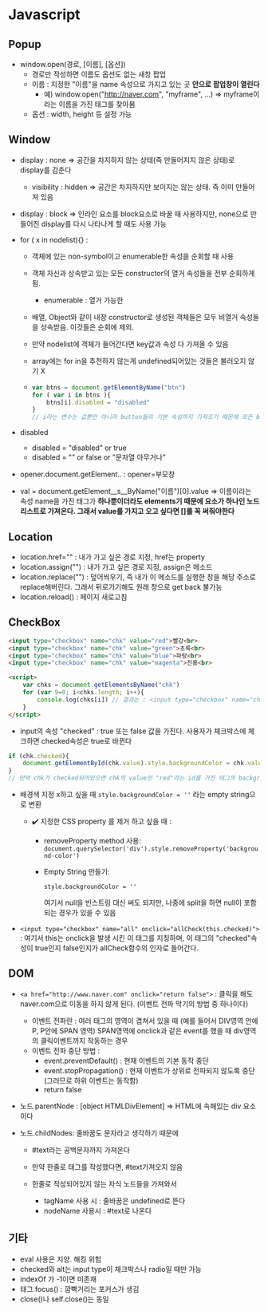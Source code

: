 # Javascript

## Popup

- window.open(경로, [이름], [옵션])
  - 경로만 작성하면 이름도 옵션도 없는 새창 팝업
  - 이름 : 지정한 "이름"을 name 속성으로 가지고 있는 곳 __안으로 팝업창이 열린다__
    - 예) window.open("http://naver.com", "myframe", ...) => myframe이라는 이름을 가진 태그를 찾아봄
  - 옵션 : width, height 등 설정 가능



## Window

- display : none  => 공간을 차지하지 않는 상태(즉 만들어지지 않은 상태)로 display를 감춘다
  - visibility : hidden => 공간은 차지하지만 보이지는 않는 상태. 즉 이미 만들어져 있음
- display : block => 인라인 요소를 block요소로 바꿀 때 사용하지만, none으로 만들어진 display를 다시 나타나게 할 때도 사용 가능

- for ( x in nodelist){} : 

  - 객체에 있는 non-symbol이고 enumerable한 속성을 순회할 때 사용

  - 객체 자신과 상속받고 있는 모든 constructor의 열거 속성들을 전부 순회하게 됨.

    - enumerable :  열거 가능한

  - 배열, Object와 같이 내장 constructor로 생성된 객체들은 모두 비열거 속성들을 상속받음. 이것들은 순회에 제외.

  - 만약 nodelist에 객체가 들어간다면 key값과 속성 다 가져올 수 있음

  - array에는 for in을 추천하지 않는게 undefined되어있는 것들은 불러오지 않기 X

  - ```javascript
    var btns = document.getElementByName("btn")
    for ( var i in btns ){
    	btns[i].disabled = "disabled"
    }
    // i라는 변수는 값뿐만 아니라 button들의 기본 속성까지 가져오기 때문에 모든 button속성들을 disabled하게 만들 수 있는 것임
    ```

- disabled

  - disabled = "disabled" or true
  - disabled = "" or false or "문자열 아무거나"

- opener.document.getElement.. : opener=부모창

- val = document.getElement__s__ByName("이름")[0].value => 이름이라는 속성 name을 가진 태그가 __하나뿐이더라도 elements기 때문에 요소가 하나인 노드리스트로 가져온다. 그래서 value를 가지고 오고 싶다면 []를 꼭 써줘야한다__



## Location

- location.href="" : 내가 가고 싶은 경로 지정, href는 property
- location.assign("") : 내가 가고 싶은 경로 지정, assign은 메소드
- location.replace("") : 덮어씌우기, 즉 내가 이 메소드를 실행한 창을 해당 주소로 replace해버린다. 그래서 뒤로가기해도 원래 창으로 get back 불가능
- location.reload() : 페이지 새로고침





## CheckBox

```html
<input type="checkbox" name="chk" value="red">빨강<br>
<input type="checkbox" name="chk" value="green">초록<br>
<input type="checkbox" name="chk" value="blue">파랑<br>
<input type="checkbox" name="chk" value="magenta">진홍<br>

<script>
    var chks = document.getElementsByName("chk")
    for (var 9=0; i<chks.length; i++){
        console.log(chks[i]) // 결과는 : <input type="checkbox" name="chk" value="red"> 이렇게 가져옴
    }
</script>
```

- input의 속성 "checked" : true 또는 false 값을 가진다. 사용자가 체크박스에 체크하면 checked속성은 true로 바뀐다

```javascript
if (chk.checked){
    document.getElementById(chk.value).style.backgroundColor = chk.value
}
// 만약 chk가 checked되어있으면 chk의 value인 "red"라는 id를 가진 태그의 backgroundColor를 "red"로 설정하라
```

- 배경색 지정 x하고 싶을 때 `style.backgroundColor = ''` 라는 empty string으로 변환 

  - :heavy_check_mark: 지정한 CSS property 를 제거 하고 싶을 때 :

    - removeProperty method 사용: `document.querySelector('div').style.removeProperty('background-color')`

    - Empty String 만들기:

      `style.backgroundColor = ''`

      여기서 null을 빈스트링 대신 써도 되지만, 나중에 split을 하면 null이 포함되는 경우가 있을 수 있음

- `<input type="checkbox" name="all" onclick="allCheck(this.checked)">` : 여기서 this는 onclick을 발생 시킨 이 태그를 지칭하며, 이 태그의 "checked"속성이 true인지 false인지가 allCheck함수의 인자로 들어간다.



## DOM

- `<a href="http://www.naver.com" onclick="return false">` : 클릭을 해도 naver.com으로 이동을 하지 않게 된다. (이벤트 전파 막기의 방법 중 하나이다)

  - 이벤트 전파란 : 여러 태그의 영역이 겹쳐서 있을 때 (예를 들어서 DIV영역 안에 P, P안에 SPAN 영역) SPAN영역에 onclick과 같은 event를 했을 때 div영역의 클릭이벤트까지 작동하는 경우
  - 이벤트 전파 중단 방법 :
    - event.preventDefault() : 현재 이벤트의 기본 동작 중단
    - event.stopPropagation() : 현재 이벤트가 상위로 전파되지 않도록 중단 (그러므로 하위 이벤트는 동작함)
    - return false

- 노드.parentNode : [object HTMLDivElement] => HTML에 속해있는 div 요소이다

- 노드.childNodes: 줄바꿈도 문자라고 생각하기 때문에 

  - #text라는 공백문자까지 가져온다

  - 만약 한줄로 태그를 작성했다면, #text가져오지 않음

  - 한줄로 작성되어있지 않는 자식 노드들을 가져와서

    - tagName 사용 시 : 줄바꿈은 undefined로 뜬다
    - nodeName 사용시 : #text로 나온다

    

## 기타

- eval 사용은 지양. 해킹 위험
- checked와 alt는 input type이 체크박스나 radio일 때만 가능
- indexOf 가 -1이면 미존재
- 태그.focus() : 깜빡거리는 포커스가 생김
- close()나 self.close()는 동일 
